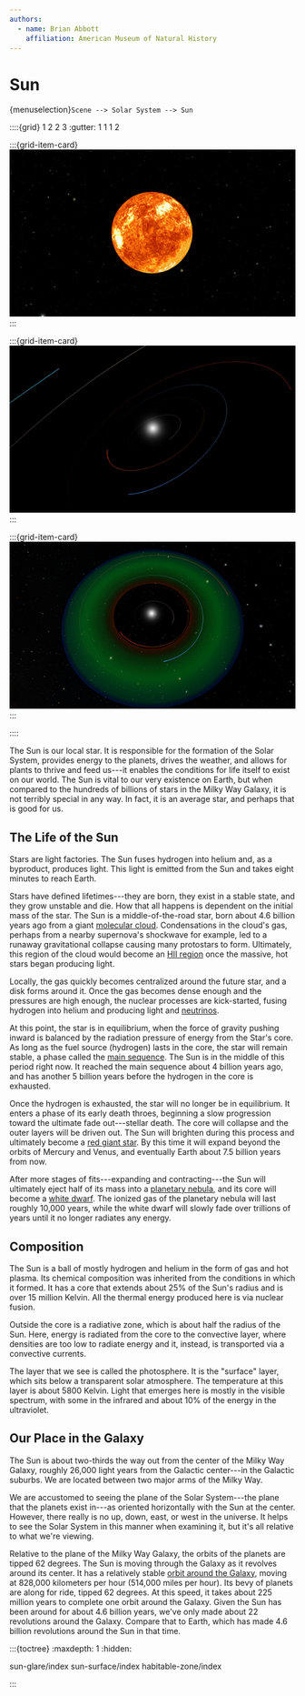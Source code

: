 ```yaml
---
authors:
  - name: Brian Abbott
    affiliation: American Museum of Natural History
---
```



# Sun

{menuselection}`Scene --> Solar System --> Sun`



::::{grid} 1 2 2 3
:gutter: 1 1 1 2

:::{grid-item-card} [](./sun-surface/index)
[![Sun surface](./sun-surface/sun_photosphere_icon.png)](./sun-surface/index)
:::

:::{grid-item-card} [](./sun-glare/index)
[![Sun glare](./sun-glare/sun_glare_icon.png)](./sun-glare/index)
:::

:::{grid-item-card} [](./habitable-zone/index)
[![Habitable zone](./habitable-zone/sun_habitable_zone_icon.png)](./habitable-zone/index)
:::

::::



The Sun is our local star. It is responsible for the formation of the Solar System,  provides energy to the planets, drives the weather, and allows for plants to thrive and feed us---it enables the conditions for life itself to exist on our world. The Sun is vital to our very existence on Earth, but when compared to the hundreds of billions of stars in the Milky Way Galaxy, it is not terribly special in any way. In fact, it is an average star, and perhaps that is good for us.



## The Life of the Sun

Stars are light factories. The Sun fuses hydrogen into helium and, as a byproduct, produces light. This light is emitted from the Sun and takes eight minutes to reach Earth. 

Stars have defined lifetimes---they are born, they exist in a stable state, and they grow unstable and die. How that all happens is dependent on the initial mass of the star. The Sun is a middle-of-the-road star, born about 4.6 billion years ago from a giant [molecular cloud](https://en.wikipedia.org/wiki/Molecular_cloud). Condensations in the cloud's gas, perhaps from a nearby supernova's shockwave for example, led to a runaway gravitational collapse causing many protostars to form. Ultimately, this region of the cloud would become an [HII region](../../milky-way/nebulae/HII-regions/index) once the massive, hot stars began producing light. 

Locally, the gas quickly becomes centralized around the future star, and a disk forms around it. Once the gas becomes dense enough and the pressures are high enough, the nuclear processes are kick-started, fusing hydrogen into helium and producing light and [neutrinos](https://en.wikipedia.org/wiki/Neutrino). 

At this point, the star is in equilibrium, when the force of gravity pushing inward is balanced by the radiation pressure of energy from the Star's core. As long as the fuel source (hydrogen) lasts in the core, the star will remain stable, a phase called the [main sequence](https://en.wikipedia.org/wiki/Main_sequence). The Sun is in the middle of this period right now. It reached the main sequence about 4 billion years ago, and has another 5 billion years before the hydrogen in the core is exhausted.

Once the hydrogen is exhausted, the star will no longer be in equilibrium. It enters a phase of its early death throes, beginning a slow progression toward the ultimate fade out---stellar death. The core will collapse and the outer layers will be driven out. The Sun will brighten during this process and ultimately become a [red giant star](https://en.wikipedia.org/wiki/Red_giant). By this time it will expand beyond the orbits of Mercury and Venus, and eventually Earth about 7.5 billion years from now.

After more stages of fits---expanding and contracting---the Sun will ultimately eject half of its mass into a [planetary nebula](../../milky-way/nebulae/planetary-nebulae/index), and its core will become a [white dwarf](../../milky-way/stellar-remnants/white-dwarfs/index). The ionized gas of the planetary nebula will last roughly 10,000 years, while the white dwarf will slowly fade over trillions of years until it no longer radiates any energy.



## Composition

The Sun is a ball of mostly hydrogen and helium in the form of gas and hot plasma. Its chemical composition was inherited from the conditions in which it formed. It has a core that extends about 25% of the Sun's radius and is over 15 million Kelvin. All the thermal energy produced here is via nuclear fusion.

Outside the core is a radiative zone, which is about half the radius of the Sun. Here, energy is radiated from the core to the convective layer, where densities are too low to radiate energy and it, instead, is transported via a convective currents. 

The layer that we see is called the photosphere. It is the "surface" layer, which sits below a transparent solar atmosphere. The temperature at this layer is about 5800 Kelvin. Light that emerges here is mostly in the visible spectrum, with some in the infrared and about 10% of the energy in the ultraviolet.




## Our Place in the Galaxy

The Sun is about two-thirds the way out from the center of the Milky Way Galaxy, roughly 26,000 light years from the Galactic center---in the Galactic suburbs. We are located between two major arms of the Milky Way.

We are accustomed to seeing the plane of the Solar System---the plane that the planets exist in---as oriented horizontally with the Sun at the center. However, there really is no up, down, east, or west in the universe. It helps to see the Solar System in this manner when examining it, but it's all relative to what we're viewing.

Relative to the plane of the Milky Way Galaxy, the orbits of the planets are tipped 62 degrees. The Sun is moving through the Galaxy as it revolves around its center. It has a relatively stable [orbit around the Galaxy](../../milky-way/stars/star-orbits/index), moving at 828,000 kilometers per hour (514,000 miles per hour). Its bevy of planets are along for ride, tipped 62 degrees. At this speed, it takes about 225 million years to complete one orbit around the Galaxy. Given the Sun has been around for about 4.6 billion years, we've only made about 22 revolutions around the Galaxy. Compare that to Earth, which has made 4.6 billion revolutions around the Sun in that time.




:::{toctree}
:maxdepth: 1
:hidden:

sun-glare/index
sun-surface/index
habitable-zone/index

:::

